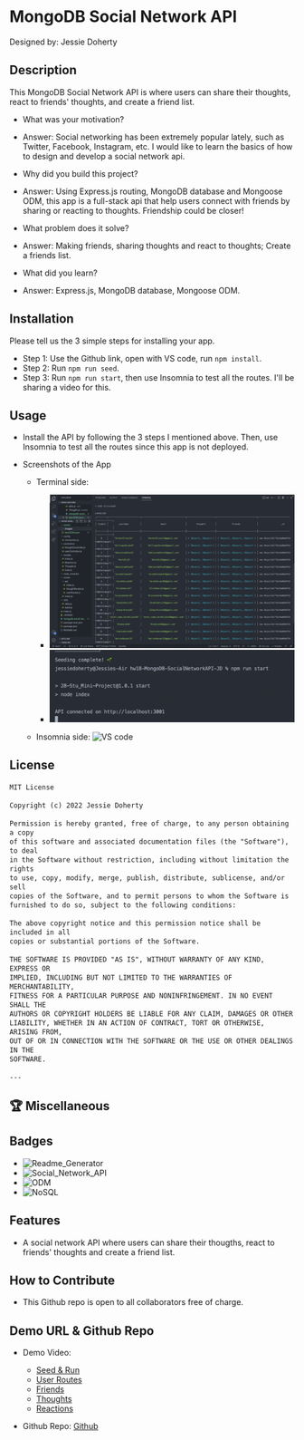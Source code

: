 # MongoDB Social Network API

Designed by: Jessie Doherty

## Description

This MongoDB Social Network API is where users can share their thoughts, react to friends' thoughts, and create a friend list.

- What was your motivation?
- Answer: Social networking has been extremely popular lately, such as Twitter, Facebook, Instagram, etc. I would like to learn the basics of how to design and develop a social network api.

- Why did you build this project?
- Answer: Using Express.js routing, MongoDB database and Mongoose ODM, this app is a full-stack api that help users connect with friends by sharing or reacting to thoughts. Friendship could be closer!

- What problem does it solve?
- Answer: Making friends, sharing thoughts and react to thoughts; Create a friends list.

- What did you learn?
- Answer: Express.js, MongoDB database, Mongoose ODM.

## Installation

Please tell us the 3 simple steps for installing your app.

- Step 1: Use the Github link, open with VS code, run `npm install`.
- Step 2: Run `npm run seed`.
- Step 3: Run `npm run start`, then use Insomnia to test all the routes. I'll be sharing a video for this.

## Usage

- Install the API by following the 3 steps I mentioned above. Then, use Insomnia to test all the routes since this app is not deployed.
- Screenshots of the App

  - Terminal side:

    - ![Seed](assets/images/seeding.png)
    - ![Start](assets/images/start.png)

  - Insomnia side:
    ![VS code](assets/images/queryscreen.png)

## License

    MIT License

    Copyright (c) 2022 Jessie Doherty

    Permission is hereby granted, free of charge, to any person obtaining a copy
    of this software and associated documentation files (the "Software"), to deal
    in the Software without restriction, including without limitation the rights
    to use, copy, modify, merge, publish, distribute, sublicense, and/or sell
    copies of the Software, and to permit persons to whom the Software is
    furnished to do so, subject to the following conditions:

    The above copyright notice and this permission notice shall be included in all
    copies or substantial portions of the Software.

    THE SOFTWARE IS PROVIDED "AS IS", WITHOUT WARRANTY OF ANY KIND, EXPRESS OR
    IMPLIED, INCLUDING BUT NOT LIMITED TO THE WARRANTIES OF MERCHANTABILITY,
    FITNESS FOR A PARTICULAR PURPOSE AND NONINFRINGEMENT. IN NO EVENT SHALL THE
    AUTHORS OR COPYRIGHT HOLDERS BE LIABLE FOR ANY CLAIM, DAMAGES OR OTHER
    LIABILITY, WHETHER IN AN ACTION OF CONTRACT, TORT OR OTHERWISE, ARISING FROM,
    OUT OF OR IN CONNECTION WITH THE SOFTWARE OR THE USE OR OTHER DEALINGS IN THE
    SOFTWARE.

    ---

## 🏆 Miscellaneous

## Badges

- ![Readme_Generator](https://img.shields.io/badge/Readme.md-Generator%20v1.0-blue)
- ![Social_Network_API](https://img.shields.io/badge/Social%20Network%20API-MongoDB-red)
- ![ODM](https://img.shields.io/badge/Social%20Network%20API-Mongoose%20ODM-yellow)
- ![NoSQL](https://img.shields.io/badge/NoSQL-MongoDB%20%26%20Mongoose%20ODM-yellowgreen)

## Features

- A social network API where users can share their thougths, react to friends' thoughts and create a friend list.

## How to Contribute

- This Github repo is open to all collaborators free of charge.

## Demo URL & Github Repo

- Demo Video:

  - [Seed & Run](https://drive.google.com/file/d/1PMw6HrfYfTd0uDhtfg4vlzsGgRSwDm-5/view)
  - [User Routes](https://drive.google.com/file/d/1PMw6HrfYfTd0uDhtfg4vlzsGgRSwDm-5/view)
  - [Friends](https://drive.google.com/file/d/1PMw6HrfYfTd0uDhtfg4vlzsGgRSwDm-5/view)
  - [Thoughts](https://drive.google.com/file/d/1PMw6HrfYfTd0uDhtfg4vlzsGgRSwDm-5/view)
  - [Reactions](https://drive.google.com/file/d/1PMw6HrfYfTd0uDhtfg4vlzsGgRSwDm-5/view)

- Github Repo:
  [Github](https://github.com/zhuzhu930/hw18-MongoDB-SocialNetworkAPI-JD)
